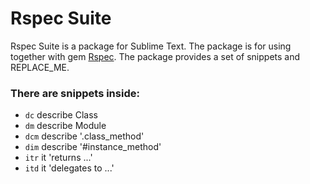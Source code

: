 # Rspec Suite

Rspec Suite is a package for Sublime Text.
The package is for using together with gem [Rspec](https://github.com/rspec/rspec).
The package provides a set of snippets and REPLACE_ME.

### There are snippets inside:
* `dc` describe Class
* `dm` describe Module
* `dcm` describe '.class_method'
* `dim` describe '#instance_method'
* `itr` it 'returns ...'
* `itd` it 'delegates to ...'
